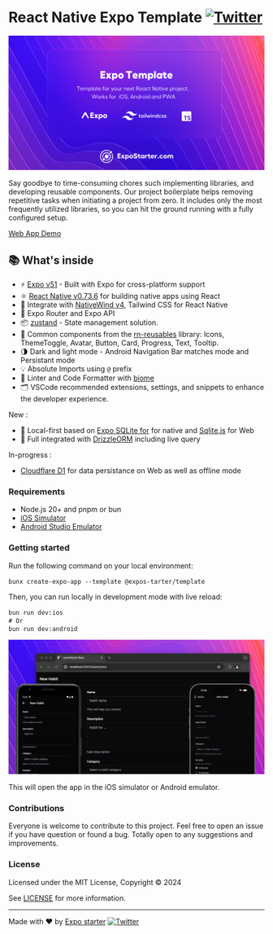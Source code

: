 # React Native Expo Template  [![Twitter](https://img.shields.io/twitter/url/https/twitter.com/cloudposse.svg?style=social&label=Follow%20%40younes0x53)](https://twitter.com/younes0x53)

<p align="center">
  <a href="https://expo-starter.com/"><img src="assets/github-banner.png?raw=true" alt="React Native Expo Starter Template"></a>
</p>

Say goodbye to time-consuming chores such implementing libraries, and developing reusable components. Our project boilerplate helps removing repetitive tasks when initiating a project from zero. It includes only the most frequently utilized libraries, so you can hit the ground running with a fully configured setup.


[Web App Demo](https://expo-starter.github.io/expo-template/)

## 📚 What's inside

- ⚡ [Expo v51](https://expo.dev) - Built with Expo for cross-platform support
- ⚛️ [React Native v0.73.6](https://reactnative.dev) for building native apps using React
- 💎 Integrate with [NativeWind v4](https://www.nativewind.dev), Tailwind CSS for React Native
- 📁 Expo Router and Expo API
- 📦 [zustand](docs.pmnd.rs/zustand) - State management solution.
- 🎨 Common components from the [rn-reusables](https://github.com/mrzachnugent/react-native-reusables) library: Icons, ThemeToggle, Avatar, Button, Card, Progress, Text, Tooltip.
- 🌗 Dark and light mode - Android Navigation Bar matches mode and Persistant mode
- 💡 Absolute Imports using `@` prefix
- 📏 Linter and Code Formatter with [biome](https://biomejs.dev/)
- 🗂 VSCode recommended extensions, settings, and snippets to enhance the developer experience.

New :
- 💽 Local-first based on [Expo SQLite for](https://docs.expo.dev/versions/latest/sdk/sqlite/) for native and [Sqlite.js](https://github.com/sql-js/sql.js) for Web
- 💽 Full integrated with [DrizzleORM](https://drizzle.dev) including live query

In-progress :
- [Cloudflare D1](https://developers.cloudflare.com/d1/) for data persistance on Web as well as offline mode

### Requirements

- Node.js 20+ and pnpm or bun
- [iOS Simulator](https://docs.expo.dev/workflow/ios-simulator/)
- [Android Studio Emulator](https://docs.expo.dev/workflow/android-studio-emulator/)

### Getting started

Run the following command on your local environment:

```shell
bunx create-expo-app --template @expos-tarter/template
```

Then, you can run locally in development mode with live reload:

```shell
bun run dev:ios
# Or
bun run dev:android
```

<p align="center">
  <a href="https://expostarter.dev/"><img src="assets/preview-banner.png?raw=true" alt="React Native Expo Starter Kit"></a>
</p>

This will open the app in the iOS simulator or Android emulator.

### Contributions

Everyone is welcome to contribute to this project. Feel free to open an issue if you have question or found a bug. Totally open to any suggestions and improvements.

### License

Licensed under the MIT License, Copyright © 2024

See [LICENSE](LICENSE) for more information.

---

Made with ♥ by [Expo starter](expostarter.com) [![Twitter](https://img.shields.io/twitter/url/https/twitter.com/cloudposse.svg?style=social&label=Follow%20%40younes200)](https://twitter.com/younes200)

